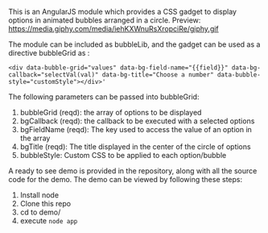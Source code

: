 This is an AngularJS module which provides a CSS gadget to display options in animated bubbles arranged in a circle.
Preview: https://media.giphy.com/media/iehKXWnuRsXropciRe/giphy.gif

The module can be included as bubbleLib, and the gadget can be used as a directive bubbleGrid as :
```
<div data-bubble-grid="values" data-bg-field-name="{{field}}" data-bg-callback="selectVal(val)" data-bg-title="Choose a number" data-bubble-style="customStyle"></div>'
```

The following parameters can be passed into bubbleGrid:
1. bubbleGrid (reqd): the array of options to be displayed
2. bgCallback (reqd): the callback to be executed with a selected options
3. bgFieldName (reqd): The key used to access the value of an option in the array
4. bgTitle (reqd): The title displayed in the center of the circle of options
5. bubbleStyle: Custom CSS to be applied to each option/bubble



A ready to see demo is provided in the repository, along with all the source code for the demo. The demo can be viewed by following these steps:
1. Install node
2. Clone this repo
3. cd to demo/
4. execute `node app`
